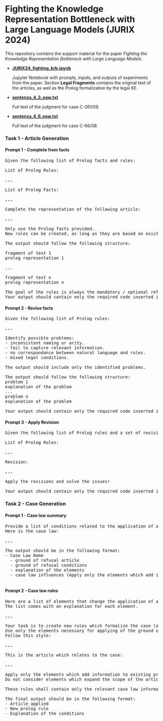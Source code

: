 # Fighting the Knowledge Representation Bottleneck with Large Language Models (JURIX 2024)

This repository contains the support material for the paper *Fighting the Knowledge Representation Bottleneck with Large Language Models*.

- **[JURIX24_fighting_krb.ipynb](https://github.com/LegalMachineLab/JURIX24-fighting_krb/blob/main/JURIX24_fighting_krb.ipynb)**
  
  Jupyter Notebook with prompts, inputs, and outputs of experiments from the paper. Section **Legal Fragments** contains the original text of the articles, as well as the Prolog formalization by the legal KE.

- **[sentenza_4_3_eaw.txt](https://github.com/LegalMachineLab/JURIX24-fighting_krb/blob/main/sentenza_4_3_eaw.txt)**
  
  Full text of the judgment for case C-261/09.

- **[sentenza_4_6_eaw.txt](https://github.com/LegalMachineLab/JURIX24-fighting_krb/blob/main/sentenza_4_6_eaw.txt)**
  
  Full text of the judgment for case C-66/08.

### Task 1 - Article Generation

#### Prompt 1 - Complete from facts
<pre>
Given the following list of Prolog facts and rules:

List of Prolog Rules:

<b>...</b>

List of Prolog Facts:

<b>...</b>

Complete the representation of the following article:

<b>...</b>

Only use the Prolog facts provided.
New rules can be created, as long as they are based on existing facts.

The output should follow the following structure:

fragment of text 1
prolog representation 1

...

fragment of text n
prolog representation n

The goal of the rules is always the mandatory / optional refusal of the instrument.
Your output should contain only the required code inserted in a Markdown code block.
</pre>

#### Prompt 2 - Revise facts
<pre>
Given the following list of Prolog rules:

<b>...</b>

Identify possible problems:
- inconsistent naming or arity.
- fail to capture relevant information.
- no correspondance between natural language and rules.
- mixed legal conditions.

The output should include only the identified problems.

The output should follow the following structure:
problem 1
explanation of the problem
...
problem n
explanation of the problem

Your output should contain only the required code inserted in a Markdown code block.
</pre>


#### Prompt 3 - Apply Revision
<pre>
Given the following list of Prolog rules and a set of revisions:

List of Prolog Rules:

<b>...</b>

Revision:

<b>...</b>

Apply the revisions and solve the issues!

Your output should contain only the required code inserted in a Markdown code block.
</pre>

### Task 2 - Case Generation

#### Prompt 1 - Case law summary
<pre>
Provide a list of conditions related to the application of a ground of refusal according to European Law.
Here is the case law:

<b>...</b>

The output should be in the following format:
- Case Law Name
  - ground of refusal article
  - ground of refusal conditions
  - explanation of the elements
  - case law influences (Apply only the elements which add information to existing elements. Do not consider elements which expand the scope of the article for the legislator.)

</pre>

#### Prompt 2 - Case law rules
<pre>
Here are a list of elements that change the application of an article based on case law.
The list comes with an explanation for each element.

<b>...</b>

Your task is to create new rules which formalize the case law.
Use only the elements necessary for applying of the ground of refusal.
Follow this style:

<b>...</b>

This is the article which relates to the case:

<b>...</b>

Apply only the elements which add information to existing predicates.
Do not consider elements which expand the scope of the article for the legislator.

These rules shall contain only the relevant case law information.

The final output should be in the following format:
- Article applied
- New prolog rule
- Explanation of the conditions
</pre>
